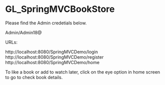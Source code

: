 # GL_SpringMVCBookStore

Please find the Admin credetials below.

Admin/Admin18@

URLs:

http://localhost:8080/SpringMVCDemo/login
http://localhost:8080/SpringMVCDemo/register
http://localhost:8080/SpringMVCDemo/home


To like a book or add to watch later, click on the eye option in home screen to go to check book details.
